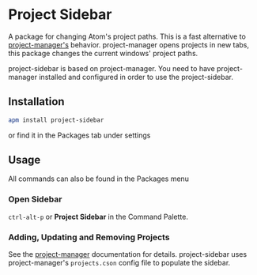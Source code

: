 # Project Sidebar

A package for changing Atom's project paths. This is a fast alternative to [project-manager's](https://github.com/danielbrodin/atom-project-manager) behavior. project-manager opens projects in new tabs, this package changes the current windows' project paths.

project-sidebar is based on project-manager. You need to have project-manager installed and configured in order to use the project-sidebar.

## Installation
```sh
apm install project-sidebar
```
or find it in the Packages tab under settings

## Usage
All commands can also be found in the Packages menu

### Open Sidebar
`ctrl-alt-p` or **Project Sidebar** in the Command Palette.

### Adding, Updating and Removing Projects
See the [project-manager](https://github.com/danielbrodin/atom-project-manager) documentation for details. project-sidebar uses project-manager's `projects.cson` config file to populate the sidebar.

